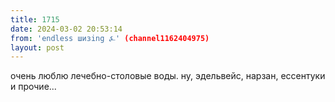 ```yaml
---
title: 1715
date: 2024-03-02 20:53:14
from: 'endless шизing ⍼' (channel1162404975)
layout: post
---
```


очень люблю лечебно-столовые воды. ну, эдельвейс, нарзан, ессентуки и прочие...
